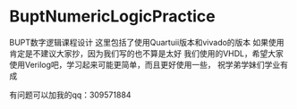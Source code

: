 # BuptNumericLogicPractice
BUPT数字逻辑课程设计
这里包括了使用Quartuii版本和vivado的版本
如果使用肯定是不建议大家抄，因为我们写的也不算是太好
我们使用的VHDL，希望大家使用Verilog吧，学习起来可能更简单，而且更好使用一些，
祝学弟学妹们学业有成

有问题可以加我的qq：309571884

